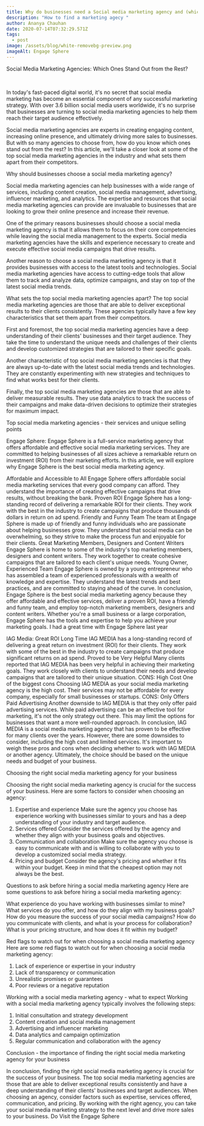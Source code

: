 ```yaml
---
title: Why do businesses need a Social media marketing agency and (which are the best)
description: "How to find a marketing agecy "
author: Ananya Chauhan
date: 2020-07-14T07:32:29.571Z
tags:
  - post
image: /assets/blog/white-removebg-preview.png
imageAlt: Engage Sphere
---
```

Social Media Marketing Agencies: Which Ones Stand Out from the Rest?

‍

In today's fast-paced digital world, it's no secret that social media marketing has become an essential component of any successful marketing strategy. With over 3.6 billion social media users worldwide, it's no surprise that businesses are turning to social media marketing agencies to help them reach their target audience effectively.

Social media marketing agencies are experts in creating engaging content, increasing online presence, and ultimately driving more sales to businesses. But with so many agencies to choose from, how do you know which ones stand out from the rest? In this article, we'll take a closer look at some of the top social media marketing agencies in the industry and what sets them apart from their competitors.

Why should businesses choose a social media marketing agency?

Social media marketing agencies can help businesses with a wide range of services, including content creation, social media management, advertising, influencer marketing, and analytics. The expertise and resources that social media marketing agencies can provide are invaluable to businesses that are looking to grow their online presence and increase their revenue.

One of the primary reasons businesses should choose a social media marketing agency is that it allows them to focus on their core competencies while leaving the social media management to the experts. Social media marketing agencies have the skills and experience necessary to create and execute effective social media campaigns that drive results.

Another reason to choose a social media marketing agency is that it provides businesses with access to the latest tools and technologies. Social media marketing agencies have access to cutting-edge tools that allow them to track and analyze data, optimize campaigns, and stay on top of the latest social media trends.

What sets the top social media marketing agencies apart?
The top social media marketing agencies are those that are able to deliver exceptional results to their clients consistently. These agencies typically have a few key characteristics that set them apart from their competitors.

First and foremost, the top social media marketing agencies have a deep understanding of their clients' businesses and their target audience. They take the time to understand the unique needs and challenges of their clients and develop customized strategies that are tailored to their specific goals.

Another characteristic of top social media marketing agencies is that they are always up-to-date with the latest social media trends and technologies. They are constantly experimenting with new strategies and techniques to find what works best for their clients.

Finally, the top social media marketing agencies are those that are able to deliver measurable results. They use data analytics to track the success of their campaigns and make data-driven decisions to optimize their strategies for maximum impact.

Top social media marketing agencies - their services and unique selling points

Engage Sphere: 
Engage Sphere is a full-service marketing agency that offers affordable and effective social media marketing services. They are committed to helping businesses of all sizes achieve a remarkable return on investment (ROI) from their marketing efforts. In this article, we will explore why Engage Sphere is the best social media marketing agency.

Affordable and Accessible to All 
Engage Sphere offers affordable social media marketing services that every good company can afford. They understand the importance of creating effective campaigns that drive results, without breaking the bank.
Proven ROI 
Engage Sphere has a long-standing record of delivering a remarkable ROI for their clients. They work with the best in the industry to create campaigns that produce thousands of dollars in return on ad spend.
Friendly and Funny Team
 The team at Engage Sphere is made up of friendly and funny individuals who are passionate about helping businesses grow. They understand that social media can be overwhelming, so they strive to make the process fun and enjoyable for their clients.
Great Marketing Members, Designers and Content Writers
 Engage Sphere is home to some of the industry's top marketing members, designers and content writers. They work together to create cohesive campaigns that are tailored to each client's unique needs.
Young Owner, Experienced Team 
Engage Sphere is owned by a young entrepreneur who has assembled a team of experienced professionals with a wealth of knowledge and expertise. They understand the latest trends and best practices, and are committed to staying ahead of the curve.
In conclusion, Engage Sphere is the best social media marketing agency because they offer affordable and effective services, deliver a proven ROI, have a friendly and funny team, and employ top-notch marketing members, designers and content writers. Whether you're a small business or a large corporation, Engage Sphere has the tools and expertise to help you achieve your marketing goals. I had a great time with Engage Sphere last year

IAG Media: 
Great ROI
Long Time IAG MEDIA has a long-standing record of delivering a great return on investment (ROI) for their clients. They work with some of the best in the industry to create campaigns that produce significant returns on ad spend.
Proved to be Very Helpful Many clients 
reported that IAG MEDIA has been very helpful in achieving their marketing goals. They work closely with clients to understand their needs and develop campaigns that are tailored to their unique situation.
CONS: High Cost One of the biggest cons
Choosing IAG MEDIA as your social media marketing agency is the high cost. Their services may not be affordable for every company, especially for small businesses or startups.
CONS: Only Offers Paid Advertising
 Another downside to IAG MEDIA is that they only offer paid advertising services. While paid advertising can be an effective tool for marketing, it's not the only strategy out there. This may limit the options for businesses that want a more well-rounded approach.
In conclusion, IAG MEDIA is a social media marketing agency that has proven to be effective for many clients over the years. However, there are some downsides to consider, including the high cost and limited services. It's important to weigh these pros and cons when deciding whether to work with IAG MEDIA or another agency. Ultimately, the choice should be based on the unique needs and budget of your business.

Choosing the right social media marketing agency for your business

Choosing the right social media marketing agency is crucial for the success of your business. Here are some factors to consider when choosing an agency:

1. Expertise and experience
   Make sure the agency you choose has experience working with businesses similar to yours and has a deep understanding of your industry and target audience.
2. Services offered
   Consider the services offered by the agency and whether they align with your business goals and objectives.
3. Communication and collaboration
   Make sure the agency you choose is easy to communicate with and is willing to collaborate with you to develop a customized social media strategy.
4. Pricing and budget
   Consider the agency's pricing and whether it fits within your budget. Keep in mind that the cheapest option may not always be the best.

Questions to ask before hiring a social media marketing agency
Here are some questions to ask before hiring a social media marketing agency:

What experience do you have working with businesses similar to mine?
What services do you offer, and how do they align with my business goals?
How do you measure the success of your social media campaigns?
How do you communicate with clients, and what is your process for collaboration?
What is your pricing structure, and how does it fit within my budget?

Red flags to watch out for when choosing a social media marketing agency
Here are some red flags to watch out for when choosing a social media marketing agency:

1. Lack of experience or expertise in your industry
2. Lack of transparency or communication
3. Unrealistic promises or guarantees
4. Poor reviews or a negative reputation

Working with a social media marketing agency - what to expect
Working with a social media marketing agency typically involves the following steps:

1. Initial consultation and strategy development
2. Content creation and social media management
3. Advertising and influencer marketing
4. Data analytics and campaign optimization
5. Regular communication and collaboration with the agency

Conclusion - the importance of finding the right social media marketing agency for your business

In conclusion,
 finding the right social media marketing agency is crucial for the success of your business. The top social media marketing agencies are those that are able to deliver exceptional results consistently and have a deep understanding of their clients' businesses and target audiences. When choosing an agency, consider factors such as expertise, services offered, communication, and pricing. By working with the right agency, you can take your social media marketing strategy to the next level and drive more sales to your business.
Do Visit the Engage Sphere